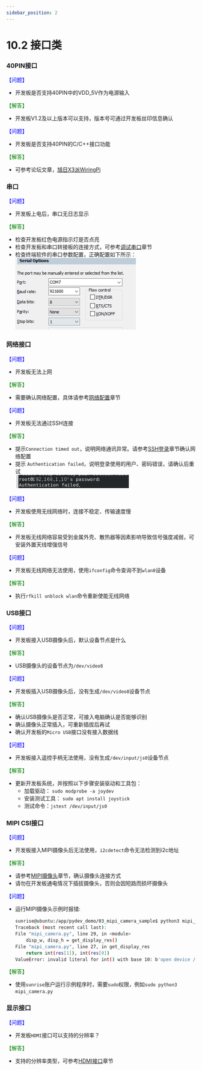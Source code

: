 ```yaml
---
sidebar_position: 2
---
```


# 10.2 接口类

### 40PIN接口

<font color='Blue'>【问题】</font> 

- 开发板是否支持40PIN中的VDD_5V作为电源输入

<font color='Green'>【解答】</font> 

- 开发板V1.2及以上版本可以支持，版本号可通过开发板丝印信息确认

<font color='Blue'>【问题】</font> 

- 开发板是否支持40PIN的C/C++接口功能

<font color='Green'>【解答】</font>

- 可参考论坛文章，[旭日X3派WiringPi](https://developer.horizon.ai/forumDetail/109609560406362634)

### 串口

<font color='Blue'>【问题】</font> 

- 开发板上电后，串口无日志显示

<font color='Green'>【解答】</font> 

- 检查开发板红色电源指示灯是否点亮
- 检查开发板和串口转接板的连接方式，可参考[调试串口](../getting_start/hardware_interface#debug_uart)章节
- 检查终端软件的串口参数配置，正确配置如下所示：  
![image-20221124200013163](./image/interface/image-20221124200013163.png)

### 网络接口

<font color='Blue'>【问题】</font> 

- 开发板无法上网

<font color='Green'>【解答】</font> 

- 需要确认网络配置，具体请参考[网络配置](../configuration/network_configuration)章节

<font color='Blue'>【问题】</font> 

- 开发板无法通过SSH连接

<font color='Green'>【解答】</font> 

- 提示`Connection timed out`，说明网络通讯异常。请参考[SSH登录](../getting_start/remote_login#ssh)章节确认网络配置
- 提示 `Authentication failed`，说明登录使用的用户、密码错误，请确认后重试  
![image-20221124201544978](./image/interface/image-20221124201544978.png)

<font color='Blue'>【问题】</font> 

- 开发板使用无线网络时，连接不稳定、传输速度慢

<font color='Green'>【解答】</font> 

- 开发板无线网络容易受到金属外壳、散热器等因素影响导致信号强度减弱，可安装外置天线增强信号

<font color='Blue'>【问题】</font> 

- 开发板无线网络无法使用，使用`ifconfig`命令查询不到`wlan0`设备

<font color='Green'>【解答】</font> 

- 执行`rfkill unblock wlan`命令重新使能无线网络  

### USB接口

<font color='Blue'>【问题】</font> 

- 开发板接入USB摄像头后，默认设备节点是什么

<font color='Green'>【解答】</font> 

- USB摄像头的设备节点为`/dev/video8`

<font color='Blue'>【问题】</font> 

- 开发板插入USB摄像头后，没有生成`/dev/video8`设备节点

<font color='Green'>【解答】</font> 

- 确认USB摄像头是否正常，可接入电脑确认是否能够识别
- 确认摄像头正常插入，可重新插拔后再试
- 确认开发板的`Micro USB`接口没有接入数据线

<font color='Blue'>【问题】</font> 

- 开发板接入遥控手柄无法使用，没有生成`/dev/input/js0`设备节点

<font color='Green'>【解答】</font> 

- 更新开发板系统，并按照以下步骤安装驱动和工具包：
    - 加载驱动： `sudo modprobe -a joydev` 
    - 安装测试工具： `sudo apt install joystick`
    - 测试命令：`jstest /dev/input/js0`

### MIPI CSI接口

<font color='Blue'>【问题】</font> 

- 开发板接入MIPI摄像头后无法使用，`i2cdetect`命令无法检测到i2c地址

<font color='Green'>【解答】</font> 

- 请参考[MIPI摄像头](../getting_start/hardware_interface#mipi_port)章节，确认摄像头连接方式
- 请勿在开发板通电情况下插拔摄像头，否则会因短路而损坏摄像头

<font color='Blue'>【问题】</font> 

- 运行MIPI摄像头示例时报错:
    ```bash
    sunrise@ubuntu:/app/pydev_demo/03_mipi_camera_sample$ python3 mipi_camera.py
    Traceback (most recent call last):
    File "mipi_camera.py", line 29, in <module>
        disp_w, disp_h = get_display_res()
    File "mipi_camera.py", line 27, in get_display_res
        return int(res[1]), int(res[0])
    ValueError: invalid literal for int() with base 10: b'open device /dev/lt8618_ioctl failed\ndevice not open\n1080'
    ```

<font color='Green'>【解答】</font> 

- 使用`sunrise`账户运行示例程序时，需要`sudo`权限，例如`sudo python3 mipi_camera.py`

### 显示接口

<font color='Blue'>【问题】</font> 

- 开发板`HDMI`接口可以支持的分辨率？

<font color='Green'>【解答】</font> 

- 支持的分辨率类型，可参考[HDMI接口](../getting_start/hardware_interface#hdmi_interface)章节
